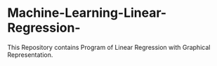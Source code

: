 # Machine-Learning-Linear-Regression-
This Repository contains Program of Linear Regression with Graphical Representation.
